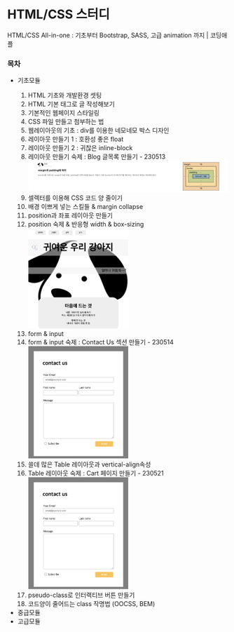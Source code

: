 <h1>HTML/CSS 스터디</h1>
<p>HTML/CSS All-in-one : 기초부터 Bootstrap, SASS, 고급 animation 까지 | 코딩애플</p>
<h3>목차</h3>
<ul>
  <li>기초모듈</li>
    <ol>
      <li>HTML 기초와 개발환경 셋팅</li>
      <li>HTML 기본 태그로 글 작성해보기</li>
      <li>기본적인 웹페이지 스타일링</li>
      <li>CSS 파일 만들고 첨부하는 법</li>
      <li>웹레이아웃의 기초 : div를 이용한 네모네모 박스 디자인</li>
      <li>레이아웃 만들기 1 : 호환성 좋은 float</li>
      <li>레이아웃 만들기 2 : 귀찮은 inline-block</li>
      <li>레이아웃 만들기 숙제 : Blog 글목록 만들기 - 230513</br>
        <img src="img/homework/230513blogtitle.png">
      </li>
      <li>셀렉터를 이용해 CSS 코드 양 줄이기</li>
      <li>배경 이쁘게 넣는 스킬들 & margin collapse</li>
      <li>position과 좌표 레이아웃 만들기</li>
      <li>position 숙제 & 반응형 width & box-sizing</br>
        <img src="img/homework/230514position.png" style="width: 50%">
      </li>
      <li>form & input</li>
      <li>form & input 숙제 : Contact Us 섹션 만들기 - 230514</br>
        <img src="img/homework/230514contact.png" style="width: 50%">
      </li>
      <li>쓸데 많은 Table 레이아웃과 vertical-align속성</li>
      <li>Table 레이아웃 숙제 : Cart 페이지 만들기 - 230521</li>
        <img src="img/homework/230514contact.png" style="width: 50%">
      <li>pseudo-class로 인터랙티브 버튼 만들기</li>
      <li>코드양이 줄어드는 class 작명법 (OOCSS, BEM)</li>
    </ol>
  <li>중급모듈</li>
  <li>고급모듈</li>
</ul>